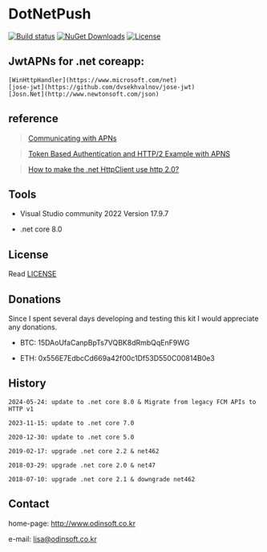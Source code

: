 # DotNetPush 

[![Build status](https://ci.appveyor.com/api/projects/status/dnp9i3t6sexv9tpa?svg=true)](https://ci.appveyor.com/project/lisa3907/dotnet-push)
[![NuGet Downloads](https://img.shields.io/nuget/dt/dotnet.push.svg)](https://www.nuget.org/packages/dotnet.push)
[![License](https://img.shields.io/github/license/lisa3907/dotnet.push.svg)](https://github.com/lisa3907/dotnet.push/blob/master/LICENSE.txt)


## JwtAPNs for .net coreapp:

```
[WinHttpHandler](https://www.microsoft.com/net)  
[jose-jwt](https://github.com/dvsekhvalnov/jose-jwt)  
[Josn.Net](http://www.newtonsoft.com/json)
```

## reference

> [Communicating with APNs](https://github.com/lisa3907/DotnetPush/blob/master/communicate_apns.md)

> [Token Based Authentication and HTTP/2 Example with APNS](https://github.com/lisa3907/DotnetPush/blob/master/generate_auth_key.md)

> [How to make the .net HttpClient use http 2.0?](https://github.com/lisa3907/DotnetPush/blob/master/http2handler.md)


## Tools

- Visual Studio community 2022 Version 17.9.7

- .net core 8.0


## License

Read [LICENSE](LICENSE)


## Donations

Since I spent several days developing and testing this kit I would appreciate any donations.

- BTC: 15DAoUfaCanpBpTs7VQBK8dRmbQqEnF9WG

- ETH: 0x556E7EdbcCd669a42f00c1Df53D550C00814B0e3


## History

```
2024-05-24: update to .net core 8.0 & Migrate from legacy FCM APIs to HTTP v1

2023-11-15: update to .net core 7.0

2020-12-30: update to .net core 5.0

2019-02-17: upgrade .net core 2.2 & net462

2018-03-29: upgrade .net core 2.0 & net47

2018-07-10: upgrade .net core 2.1 & downgrade net462
```


## Contact

home-page: http://www.odinsoft.co.kr

e-mail: lisa@odinsoft.co.kr
